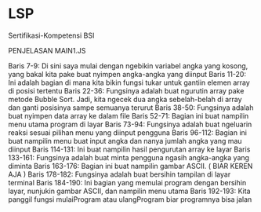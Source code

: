 # LSP
Sertifikasi-Kompetensi BSI

PENJELASAN MAIN1.JS

Baris 7-9: Di sini saya mulai dengan ngebikin variabel angka yang kosong, yang bakal kita pake buat nyimpen angka-angka yang diinput
Baris 11-20: Ini adalah bagian di mana kita bikin fungsi tukar untuk gantiin elemen array di posisi tertentu
Baris 22-36: Fungsinya adalah buat ngurutin array pake metode Bubble Sort. Jadi, kita ngecek dua angka sebelah-belah di array dan ganti posisinya sampe semuanya terurut
Baris 38-50: Fungsinya adalah buat nyimpen data array ke dalam file
Baris 52-71: Bagian ini buat nampilin menu utama program di layar
Baris 73-94: Fungsinya adalah buat ngeluarin reaksi sesuai pilihan menu yang diinput pengguna
Baris 96-112: Bagian ini buat nampilin menu buat input angka dan nanya jumlah angka yang mau diinput
Baris 114-131: Ini buat nampilin hasil pengurutan array ke layar
Baris 133-161: Fungsinya adalah buat minta pengguna ngasih angka-angka yang diminta
Baris 163-176: Bagian ini buat nampilin gambar ASCII. ( BIAR KEREN AJA )
Baris 178-182: Fungsinya adalah buat bersihin tampilan di layar terminal
Baris 184-190: Ini bagian yang memulai program dengan bersihin layar, nunjukin gambar ASCII, dan nampilin menu utama
Baris 192-193: Kita panggil fungsi mulaiProgram atau ulangProgram biar programnya bisa jalan
